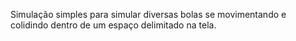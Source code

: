 Simulação simples para simular diversas bolas se movimentando e colidindo dentro de um espaço delimitado na tela.

